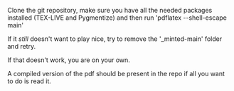 Clone the git repository, make sure you have all the needed packages installed (TEX-LIVE and Pygmentize) and then run 'pdflatex --shell-escape main'

If it _still_ doesn't want to play nice, try to remove the '_minted-main' folder and retry.

If that doesn't work, you are on your own.

A compiled version of the pdf should be present in the repo if all you want to do is read it.
